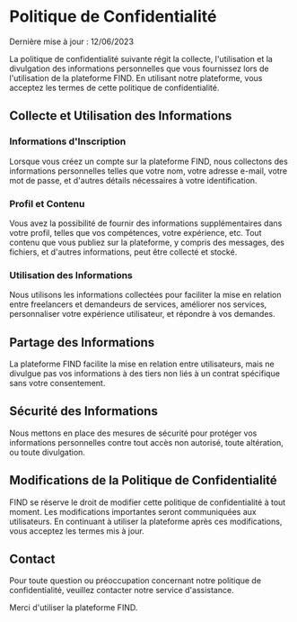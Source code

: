 # Politique de Confidentialité

Dernière mise à jour : 12/06/2023

La politique de confidentialité suivante régit la collecte, l'utilisation et la divulgation des informations personnelles que vous fournissez lors de l'utilisation de la plateforme FIND. En utilisant notre plateforme, vous acceptez les termes de cette politique de confidentialité.

## Collecte et Utilisation des Informations

### Informations d'Inscription

Lorsque vous créez un compte sur la plateforme FIND, nous collectons des informations personnelles telles que votre nom, votre adresse e-mail, votre mot de passe, et d'autres détails nécessaires à votre identification.

### Profil et Contenu

Vous avez la possibilité de fournir des informations supplémentaires dans votre profil, telles que vos compétences, votre expérience, etc. Tout contenu que vous publiez sur la plateforme, y compris des messages, des fichiers, et d'autres informations, peut être collecté et stocké.

### Utilisation des Informations

Nous utilisons les informations collectées pour faciliter la mise en relation entre freelancers et demandeurs de services, améliorer nos services, personnaliser votre expérience utilisateur, et répondre à vos demandes.

## Partage des Informations

La plateforme FIND facilite la mise en relation entre utilisateurs, mais ne divulgue pas vos informations à des tiers non liés à un contrat spécifique sans votre consentement.

## Sécurité des Informations

Nous mettons en place des mesures de sécurité pour protéger vos informations personnelles contre tout accès non autorisé, toute altération, ou toute divulgation.

## Modifications de la Politique de Confidentialité

FIND se réserve le droit de modifier cette politique de confidentialité à tout moment. Les modifications importantes seront communiquées aux utilisateurs. En continuant à utiliser la plateforme après ces modifications, vous acceptez les termes mis à jour.

## Contact

Pour toute question ou préoccupation concernant notre politique de confidentialité, veuillez contacter notre service d'assistance.

Merci d'utiliser la plateforme FIND.
